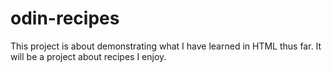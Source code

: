 # odin-recipes

This project is about demonstrating what I have learned in HTML thus far. It will be a project about recipes I enjoy.